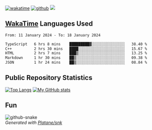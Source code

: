 [![wakatime](https://wakatime.com/badge/user/82c377cd-a54c-404c-b7df-177b313ca539.svg)](https://wakatime.com/@82c377cd-a54c-404c-b7df-177b313ca539)
[![github](https://img.shields.io/github/followers/xinthose?logo=github&style=plastic)](https://github.com/alanhamlett?tab=followers)
![](https://komarev.com/ghpvc/?username=xinthose)


## [WakaTime](https://wakatime.com/) Languages Used
<!--START_SECTION:waka-->

```txt
From: 11 January 2024 - To: 18 January 2024

TypeScript   6 hrs 8 mins    █████████▓░░░░░░░░░░░░░░░   38.40 %
C++          2 hrs 30 mins   ████░░░░░░░░░░░░░░░░░░░░░   15.67 %
HTML         2 hrs 7 mins    ███▒░░░░░░░░░░░░░░░░░░░░░   13.25 %
Markdown     1 hr 30 mins    ██▒░░░░░░░░░░░░░░░░░░░░░░   09.38 %
JSON         1 hr 24 mins    ██▒░░░░░░░░░░░░░░░░░░░░░░   08.84 %
```

<!--END_SECTION:waka-->

## Public Repository Statistics 

[![Top Langs](https://github-readme-stats.vercel.app/api/top-langs/?username=xinthose)](https://github.com/anuraghazra/github-readme-stats)
[![My GitHub stats](https://github-readme-stats.vercel.app/api?username=xinthose&show_icons=true)](https://github.com/anuraghazra/github-readme-stats)

## Fun

<picture>
  <source media="(prefers-color-scheme: dark)" srcset="https://raw.githubusercontent.com/xinthose/xinthose/output/github-contribution-grid-snake-dark.svg" />
  <source media="(prefers-color-scheme: light)" srcset="https://raw.githubusercontent.com/xinthose/xinthose/output/github-contribution-grid-snake.svg" />
  <img alt="github-snake" src="github-snake.svg" />
</picture>
<br />
<em>
  Generated with
  <a href="https://github.com/Platane/snk">
    Platane/snk
  <a/>
</em>
